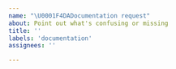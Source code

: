 ```yaml
---
name: "\U0001F4DADocumentation request"
about: Point out what's confusing or missing
title: ''
labels: 'documentation'
assignees: ''

---
```



